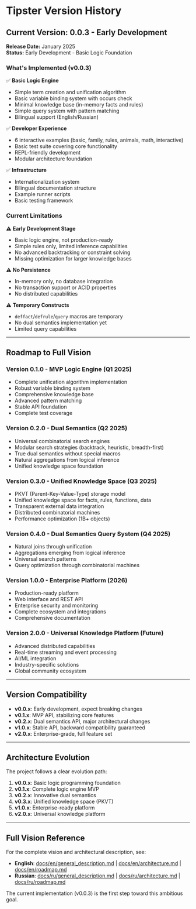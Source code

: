# Tipster Version History

## Current Version: 0.0.3 - Early Development

**Release Date:** January 2025  
**Status:** Early Development - Basic Logic Foundation

### What's Implemented (v0.0.3)

✅ **Basic Logic Engine**
- Simple term creation and unification algorithm
- Basic variable binding system with occurs check
- Minimal knowledge base (in-memory facts and rules)
- Simple query system with pattern matching
- Bilingual support (English/Russian)

✅ **Developer Experience**
- 6 interactive examples (basic, family, rules, animals, math, interactive)
- Basic test suite covering core functionality
- REPL-friendly development
- Modular architecture foundation

✅ **Infrastructure**
- Internationalization system
- Bilingual documentation structure
- Example runner scripts
- Basic testing framework

### Current Limitations

⚠️ **Early Development Stage**
- Basic logic engine, not production-ready
- Simple rules only, limited inference capabilities
- No advanced backtracking or constraint solving
- Missing optimization for larger knowledge bases

⚠️ **No Persistence**
- In-memory only, no database integration
- No transaction support or ACID properties
- No distributed capabilities

⚠️ **Temporary Constructs**
- `deffact`/`defrule`/`query` macros are temporary
- No dual semantics implementation yet
- Limited query capabilities

---

## Roadmap to Full Vision

### Version 0.1.0 - MVP Logic Engine (Q1 2025)
- Complete unification algorithm implementation
- Robust variable binding system
- Comprehensive knowledge base
- Advanced pattern matching
- Stable API foundation
- Complete test coverage

### Version 0.2.0 - Dual Semantics (Q2 2025)
- Universal combinatorial search engines
- Modular search strategies (backtrack, heuristic, breadth-first)
- True dual semantics without special macros
- Natural aggregations from logical inference
- Unified knowledge space foundation

### Version 0.3.0 - Unified Knowledge Space (Q3 2025)
- PKVT (Parent-Key-Value-Type) storage model
- Unified knowledge space for facts, rules, functions, data
- Transparent external data integration
- Distributed combinatorial machines
- Performance optimization (1B+ objects)

### Version 0.4.0 - Dual Semantics Query System (Q4 2025)
- Natural joins through unification
- Aggregations emerging from logical inference
- Universal search patterns
- Query optimization through combinatorial machines

### Version 1.0.0 - Enterprise Platform (2026)
- Production-ready platform
- Web interface and REST API
- Enterprise security and monitoring
- Complete ecosystem and integrations
- Comprehensive documentation

### Version 2.0.0 - Universal Knowledge Platform (Future)
- Advanced distributed capabilities
- Real-time streaming and event processing
- AI/ML integration
- Industry-specific solutions
- Global community ecosystem

---

## Version Compatibility

- **v0.0.x**: Early development, expect breaking changes
- **v0.1.x**: MVP API, stabilizing core features
- **v0.2.x**: Dual semantics API, major architectural changes
- **v1.0.x**: Stable API, backward compatibility guaranteed
- **v2.0.x**: Enterprise-grade, full feature set

---

## Architecture Evolution

The project follows a clear evolution path:

1. **v0.0.x**: Basic logic programming foundation
2. **v0.1.x**: Complete logic engine MVP
3. **v0.2.x**: Innovative dual semantics
4. **v0.3.x**: Unified knowledge space (PKVT)
5. **v1.0.x**: Enterprise-ready platform
6. **v2.0.x**: Universal knowledge platform

---

## Full Vision Reference

For the complete vision and architectural description, see:
- **English**: [docs/en/general_description.md](docs/en/general_description.md) | [docs/en/architecture.md](docs/en/architecture.md) | [docs/en/roadmap.md](docs/en/roadmap.md)
- **Russian**: [docs/ru/general_description.md](docs/ru/general_description.md) | [docs/ru/architecture.md](docs/ru/architecture.md) | [docs/ru/roadmap.md](docs/ru/roadmap.md)

The current implementation (v0.0.3) is the first step toward this ambitious goal. 
